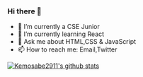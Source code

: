 ### Hi there 👋

- 🔭 I’m currently a CSE Junior 
- 🌱 I’m currently learning React
- 💬 Ask me about HTML,CSS & JavaScript
- 📫 How to reach me: Email,Twitter

[![Kemosabe2911's github stats](https://github-readme-stats.vercel.app/api?username=kemosabe2911)](https://github.com/kemosabe2911/github-readme-stats)

<!--
**Kemosabe2911/Kemosabe2911** is a ✨ _special_ ✨ repository because its `README.md` (this file) appears on your GitHub profile.

Here are some ideas to get you started:

- 🔭 I’m currently working on MPAC
- 🌱 I’m currently learning nodejs,express
- 👯 I’m looking to collaborate on ...
- 🤔 I’m looking for help with ...
- 💬 Ask me about HTML,CSS & JavaScript
- 📫 How to reach me: Email
- 😄 Pronouns: ...
- ⚡ Fun fact: ...
-->
